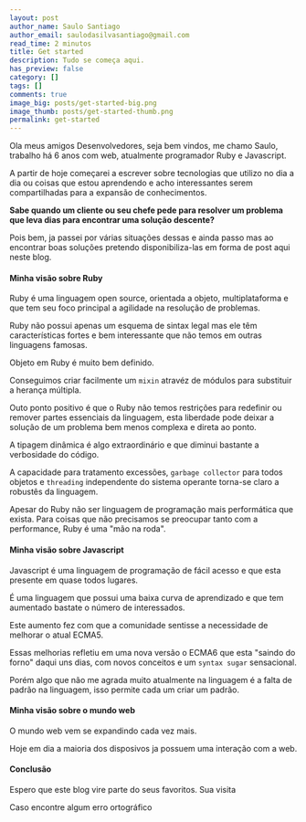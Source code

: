 ```yaml
---
layout: post
author_name: Saulo Santiago
author_email: saulodasilvasantiago@gmail.com
read_time: 2 minutos
title: Get started
description: Tudo se começa aqui.
has_preview: false
category: []
tags: []
comments: true
image_big: posts/get-started-big.png
image_thumb: posts/get-started-thumb.png
permalink: get-started
---
```


Ola meus amigos Desenvolvedores, seja bem vindos, me chamo Saulo, trabalho há 6 anos com web, atualmente programador Ruby e Javascript. 

A partir de hoje começarei a escrever sobre tecnologias que utilizo no dia a dia ou coisas que estou aprendendo e acho interessantes serem compartilhadas para a expansão de conhecimentos.

**Sabe quando um cliente ou seu chefe pede para resolver um problema que leva dias para encontrar uma solução descente?**

Pois bem, ja passei por várias situações dessas e ainda passo mas ao encontrar boas soluções pretendo disponibiliza-las em forma de post aqui neste blog.

#### Minha visão sobre Ruby

Ruby é uma linguagem open source, orientada a objeto, multiplataforma e que tem seu foco principal a agilidade na resolução de problemas.

Ruby não possui apenas um esquema de sintax legal mas ele têm características fortes e bem interessante que não temos em outras linguagens famosas.

Objeto em Ruby é muito bem definido. 

Conseguimos criar facilmente um `mixin` atravéz de módulos para substituir a herança múltipla.

Outo ponto positivo é que o Ruby não temos restrições para redefinir ou remover partes essenciais da linguagem, esta liberdade pode deixar a solução de um problema bem menos complexa e direta ao ponto.

A tipagem dinâmica é algo extraordinário e que diminui bastante a verbosidade do código.

A capacidade para tratamento excessões, `garbage collector` para todos objetos e `threading` independente do sistema operante torna-se claro a robustês da linguagem.

Apesar do Ruby não ser linguagem de programação mais performática que exista.
Para coisas que não precisamos se preocupar tanto com a performance, Ruby é uma "mão na roda".

#### Minha visão sobre Javascript

Javascript é uma linguagem de programação de fácil acesso e que esta presente em quase todos lugares.

É uma linguagem que possui uma baixa curva de aprendizado e que tem aumentado bastate o número de interessados.

Este aumento fez com que a comunidade sentisse a necessidade de melhorar o atual ECMA5. 

Essas melhorias refletiu em uma nova versão o ECMA6 que esta "saindo do forno" daqui uns dias, com novos conceitos e um `syntax sugar` sensacional. 

Porém algo que não me agrada muito atualmente na linguagem é a falta de padrão na linguagem, isso permite cada um criar um padrão.

#### Minha visão sobre o mundo web

O mundo web vem se expandindo cada vez mais.

Hoje em dia a maioria dos disposivos ja possuem uma interação com a web.
 
#### Conclusão

Espero que este blog vire parte do seus favoritos. Sua visita 

Caso encontre algum erro ortográfico